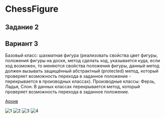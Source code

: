 # ChessFigure
## Задание 2
## Вариант 3
Базовый класс: шахматная фигура (реализовать свойства цвет фигуры, положения фигуры на доске, метод сделать ход, указывается куда, если ход возможен, то меняются свойства положения фигуры, данный метод должен вызывать защищённый абстрактный (protected) метод, который проверяет возможность перехода в заданное положение - перекрывается в производных классах).
Производные классы: Ферзь, Ладья, Слон. В данных классах перекрывается метод, который проверяет возможность перехода в заданное положение.

[Архив](https://drive.google.com/file/d/1Pt0LNiGfuz2pwZWniOJUaGNZ0_xE9tgn/view?usp=sharing)



![1](https://github.com/13090903/ChessFigure/assets/55750642/eab00c55-7ad6-4f9b-bf9e-c73c93e9b01f)
![2](https://github.com/13090903/ChessFigure/assets/55750642/1d205401-350b-4718-8581-8ca5b908d9f7)
![3](https://github.com/13090903/ChessFigure/assets/55750642/a867fd54-61aa-4b5c-bb83-e2afa3e1c05b)
![4](https://github.com/13090903/ChessFigure/assets/55750642/4ee4efa4-52cd-477d-aa13-ed2437e49dd9)
